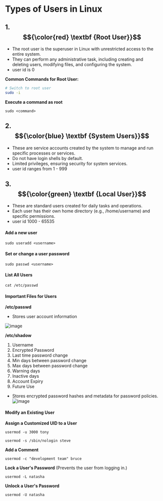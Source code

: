 # Types of Users in Linux

## 1. $${\color{red} \textbf {Root User}}$$

- The root user is the superuser in Linux with unrestricted access to the entire system.
- They can perform any administrative task, including creating and deleting users, modifying files, and configuring the system.
- user id is 0

**Common Commands for Root User:**
```bash
# Switch to root user
sudo -i
````

**Execute a command as root**
````
sudo <command>
````

## 2. $${\color{blue} \textbf {System Users}}$$
- These are service accounts created by the system to manage and run specific processes or services.
- Do not have login shells by default.
- Limited privileges, ensuring security for system services.
- user id ranges from 1 - 999

  
## 3. $${\color{green} \textbf {Local User}}$$
- These are standard users created for daily tasks and operations.
- Each user has their own home directory (e.g., /home/username) and specific permissions.
- user id 1000 - 65535

  
#### Add a new user
````
sudo useradd <username>
````
#### Set or change a user password
````
sudo passwd <username>
````

#### List All Users
````
cat /etc/passwd
```` 
#### Important Files for Users

**/etc/passwd**
- Stores user account information

![image](https://github.com/user-attachments/assets/8573faaf-b158-4699-9abd-48b9ae43c2d8)

**/etc/shadow**
1. Username
2. Encrypted Password
3. Last time password change
4. Min days between password change
5. Max days between password change
6. Warning days
7. Inactive days
8. Account Expiry
9. Future Use
- Stores encrypted password hashes and metadata for password policies.
![image](https://github.com/user-attachments/assets/01a728d8-78f9-4489-91a0-cb3c9c57da3a)

#### Modify an Existing User

**Assign a Customized UID to a User**
````
usermod -u 3000 tony
````
````
usermod -s /sbin/nologin steve
````
**Add a Comment**
````
usermod -c "development team" bruce
````
**Lock a User's Password** (Prevents the user from logging in.)
````
usermod -L natasha
````
**Unlock a User's Password**
````
usermod -U natasha
````

